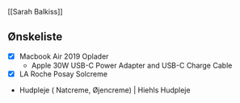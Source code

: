 [[Sarah Balkiss]]

## Ønskeliste 
* [x] Macbook Air 2019 Oplader
	* Apple 30W USB-C Power Adapter and USB-C Charge Cable
* [x] LA Roche Posay Solcreme
* Hudpleje ( Natcreme, Øjencreme) | Hiehls Hudpleje